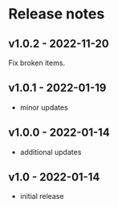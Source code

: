 # Release notes

## v1.0.2 - 2022-11-20

Fix broken items.

## v1.0.1 - 2022-01-19

- minor updates

## v1.0.0 - 2022-01-14

- additional updates

## v1.0 - 2022-01-14

- initial release
